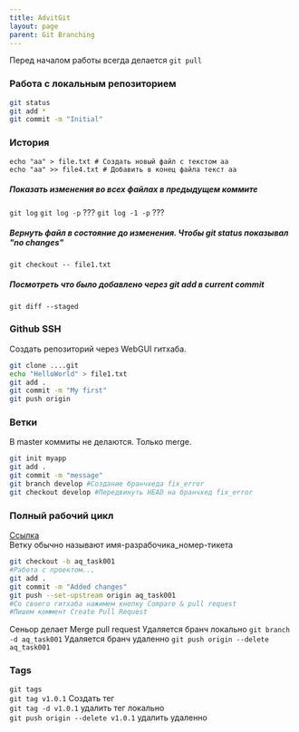 ```yaml
---
title: AdvitGit
layout: page
parent: Git Branching
---
```

Перед началом работы всегда делается `git pull`
### Работа с локальным репозиторием
```bash
git status
git add *
git commit -m "Initial"
```
### История
```
echo "aa" > file.txt # Создать новый файл с текстом аа
echo "aa" >> file4.txt # Добавить в конец файла текст аа
```
##### Показать изменения во всех файлах в предыдущем коммите
`git log`
`git log -p` ???
`git log -1 -p`  ???
##### Вернуть файл в состояние до изменения. Чтобы git status показывал "no changes"
`git checkout -- file1.txt`  
##### Посмотреть что было добавлено через git add в current commit
`git diff --staged`  
### Github SSH
Создать репозиторий через WebGUI гитхаба.  
```bash
git clone ....git
echo "HelloWorld" > file1.txt
git add .
git commit -m "My first"
git push origin
```
### Ветки
В master коммиты не делаются. Только merge.  
```bash
git init myapp
git add .
git commit -m "message"
git branch develop #Создание бранчхеда fix_error
git checkout develop #Передвинуть HEAD на бранчхед fix_error
```
### Полный рабочий цикл
[Ссылка](https://www.youtube.com/watch?v=m3voEkMZLvA&list=PLg5SS_4L6LYstwxTEOU05E0URTHnbtA0l&index=13)  
Ветку обычно называют имя-разрабочика_номер-тикета
```bash
git checkout -b aq_task001
#Работа с проектом...
git add .
git commit -m "Added changes"
git push --set-upstream origin aq_task001
#Со своего гитхаба нажимем кнопку Compare & pull request
#Пишем коммент Create Pull Request
```
Сеньор делает Merge pull request
Удаляется бранч локально `git branch -d aq_task001`
Удаляется бранч удаленно `git push origin --delete aq_task001`
### Tags
`git tags`  
`git tag v1.0.1` Создать тег  
`git tag -d v1.0.1` удалить тег локально  
`git push origin --delete v1.0.1` удалить удаленно  
